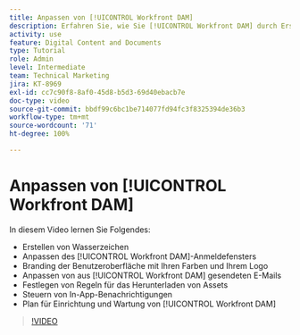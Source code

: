 ```yaml
---
title: Anpassen von [!UICONTROL Workfront DAM]
description: Erfahren Sie, wie Sie [!UICONTROL Workfront DAM] durch Erstellen von Wasserzeichen, Anpassen des [!UICONTROL DAM]-Anmeldefensters, Branding der Benutzeroberfläche und mehr anpassen können.
activity: use
feature: Digital Content and Documents
type: Tutorial
role: Admin
level: Intermediate
team: Technical Marketing
jira: KT-8969
exl-id: cc7c90f8-8af0-45d8-b5d3-69d40ebacb7e
doc-type: video
source-git-commit: bbdf99c6bc1be714077fd94fc3f8325394de36b3
workflow-type: tm+mt
source-wordcount: '71'
ht-degree: 100%

---
```


# Anpassen von [!UICONTROL Workfront DAM]

In diesem Video lernen Sie Folgendes:

* Erstellen von Wasserzeichen
* Anpassen des [!UICONTROL Workfront DAM]-Anmeldefensters
* Branding der Benutzeroberfläche mit Ihren Farben und Ihrem Logo
* Anpassen von aus [!UICONTROL Workfront DAM] gesendeten E-Mails
* Festlegen von Regeln für das Herunterladen von Assets
* Steuern von In-App-Benachrichtigungen
* Plan für Einrichtung und Wartung von [!UICONTROL Workfront DAM]

>[!VIDEO](https://video.tv.adobe.com/v/335232/?quality=12&learn=on&enablevpops=1)
